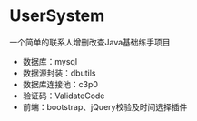# UserSystem
一个简单的联系人增删改查Java基础练手项目

- 数据库：mysql
- 数据源封装：dbutils
- 数据库连接池：c3p0
- 验证码：ValidateCode
- 前端：bootstrap、jQuery校验及时间选择插件

